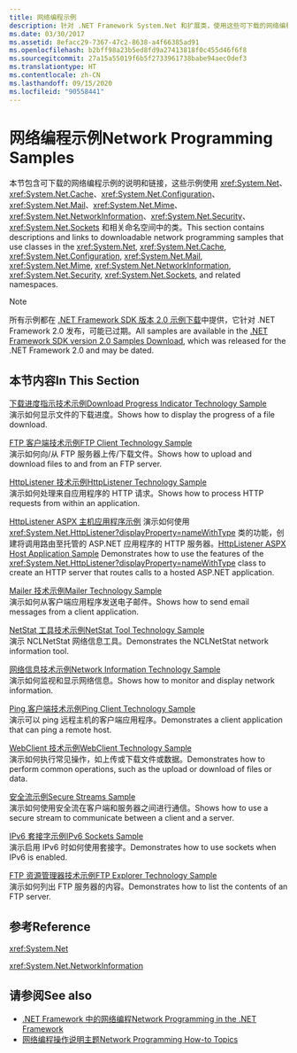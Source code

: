 ```yaml
---
title: 网络编程示例
description: 针对 .NET Framework System.Net 和扩展类，使用这些可下载的网络编程示例。
ms.date: 03/30/2017
ms.assetid: 8efacc29-7367-47c2-8638-a4f66385ad91
ms.openlocfilehash: b2bff98a23b5ed8fd9a27413818f0c455d46f6f8
ms.sourcegitcommit: 27a15a55019f6b5f2733961738babe94aec0def3
ms.translationtype: HT
ms.contentlocale: zh-CN
ms.lasthandoff: 09/15/2020
ms.locfileid: "90558441"
---
```

# <a name="network-programming-samples"></a><span data-ttu-id="2e926-103">网络编程示例</span><span class="sxs-lookup"><span data-stu-id="2e926-103">Network Programming Samples</span></span>
<span data-ttu-id="2e926-104">本节包含可下载的网络编程示例的说明和链接，这些示例使用 <xref:System.Net>、<xref:System.Net.Cache>、<xref:System.Net.Configuration>、<xref:System.Net.Mail>、<xref:System.Net.Mime>、<xref:System.Net.NetworkInformation>、<xref:System.Net.Security>、<xref:System.Net.Sockets> 和相关命名空间中的类。</span><span class="sxs-lookup"><span data-stu-id="2e926-104">This section contains descriptions and links to downloadable network programming samples that use classes in the <xref:System.Net>, <xref:System.Net.Cache>, <xref:System.Net.Configuration>, <xref:System.Net.Mail>, <xref:System.Net.Mime>, <xref:System.Net.NetworkInformation>, <xref:System.Net.Security>, <xref:System.Net.Sockets>, and related namespaces.</span></span>
  
> [!NOTE]
> <span data-ttu-id="2e926-105">所有示例都在 [.NET Framework SDK 版本 2.0 示例下载](https://www.microsoft.com/download/confirmation.aspx?id=22181)中提供，它针对 .NET Framework 2.0 发布，可能已过期。</span><span class="sxs-lookup"><span data-stu-id="2e926-105">All samples are available in the [.NET Framework SDK version 2.0 Samples Download](https://www.microsoft.com/download/confirmation.aspx?id=22181), which was released for the .NET Framework 2.0 and may be dated.</span></span>

## <a name="in-this-section"></a><span data-ttu-id="2e926-106">本节内容</span><span class="sxs-lookup"><span data-stu-id="2e926-106">In This Section</span></span>  
 <span data-ttu-id="2e926-107">[下载进度指示技术示例](/previous-versions/dotnet/netframework-3.0/t8w6294a(v=vs.85))</span><span class="sxs-lookup"><span data-stu-id="2e926-107">[Download Progress Indicator Technology Sample](/previous-versions/dotnet/netframework-3.0/t8w6294a(v=vs.85))</span></span>  
 <span data-ttu-id="2e926-108">演示如何显示文件的下载进度。</span><span class="sxs-lookup"><span data-stu-id="2e926-108">Shows how to display the progress of a file download.</span></span>  
  
 <span data-ttu-id="2e926-109">[FTP 客户端技术示例](/previous-versions/dotnet/netframework-3.0/b7810t5c(v=vs.85))</span><span class="sxs-lookup"><span data-stu-id="2e926-109">[FTP Client Technology Sample](/previous-versions/dotnet/netframework-3.0/b7810t5c(v=vs.85))</span></span>  
 <span data-ttu-id="2e926-110">演示如何向/从 FTP 服务器上传/下载文件。</span><span class="sxs-lookup"><span data-stu-id="2e926-110">Shows how to upload and download files to and from an FTP server.</span></span>  
  
 <span data-ttu-id="2e926-111">[HttpListener 技术示例](/previous-versions/dotnet/netframework-3.0/y7cbb2y2(v=vs.85))</span><span class="sxs-lookup"><span data-stu-id="2e926-111">[HttpListener Technology Sample](/previous-versions/dotnet/netframework-3.0/y7cbb2y2(v=vs.85))</span></span>  
 <span data-ttu-id="2e926-112">演示如何处理来自应用程序的 HTTP 请求。</span><span class="sxs-lookup"><span data-stu-id="2e926-112">Shows how to process HTTP requests from within an application.</span></span>  

 <span data-ttu-id="2e926-113">[HttpListener ASPX 主机应用程序示例](/previous-versions/visualstudio/visual-studio-2008/dd767375(v=vs.90)) 演示如何使用 <xref:System.Net.HttpListener?displayProperty=nameWithType> 类的功能，创建将调用路由至托管的 ASP.NET 应用程序的 HTTP 服务器。</span><span class="sxs-lookup"><span data-stu-id="2e926-113">[HttpListener ASPX Host Application Sample](/previous-versions/visualstudio/visual-studio-2008/dd767375(v=vs.90)) Demonstrates how to use the features of the <xref:System.Net.HttpListener?displayProperty=nameWithType> class to create an HTTP server that routes calls to a hosted ASP.NET application.</span></span>
  
 <span data-ttu-id="2e926-114">[Mailer 技术示例](/previous-versions/dotnet/netframework-3.0/whw7xbk2(v=vs.85))</span><span class="sxs-lookup"><span data-stu-id="2e926-114">[Mailer Technology Sample](/previous-versions/dotnet/netframework-3.0/whw7xbk2(v=vs.85))</span></span>  
 <span data-ttu-id="2e926-115">演示如何从客户端应用程序发送电子邮件。</span><span class="sxs-lookup"><span data-stu-id="2e926-115">Shows how to send email messages from a client application.</span></span>  
  
 <span data-ttu-id="2e926-116">[NetStat 工具技术示例](/previous-versions/dotnet/netframework-3.0/ks32hs88(v=vs.85))</span><span class="sxs-lookup"><span data-stu-id="2e926-116">[NetStat Tool Technology Sample](/previous-versions/dotnet/netframework-3.0/ks32hs88(v=vs.85))</span></span>  
 <span data-ttu-id="2e926-117">演示 NCLNetStat 网络信息工具。</span><span class="sxs-lookup"><span data-stu-id="2e926-117">Demonstrates the NCLNetStat network information tool.</span></span>  
  
 <span data-ttu-id="2e926-118">[网络信息技术示例](/previous-versions/dotnet/netframework-3.0/2xatedhd(v=vs.85))</span><span class="sxs-lookup"><span data-stu-id="2e926-118">[Network Information Technology Sample](/previous-versions/dotnet/netframework-3.0/2xatedhd(v=vs.85))</span></span>  
 <span data-ttu-id="2e926-119">演示如何监视和显示网络信息。</span><span class="sxs-lookup"><span data-stu-id="2e926-119">Shows how to monitor and display network information.</span></span>  
  
 <span data-ttu-id="2e926-120">[Ping 客户端技术示例](/previous-versions/dotnet/netframework-3.0/5253acs7(v=vs.85))</span><span class="sxs-lookup"><span data-stu-id="2e926-120">[Ping Client Technology Sample](/previous-versions/dotnet/netframework-3.0/5253acs7(v=vs.85))</span></span>  
 <span data-ttu-id="2e926-121">演示可以 ping 远程主机的客户端应用程序。</span><span class="sxs-lookup"><span data-stu-id="2e926-121">Demonstrates a client application that can ping a remote host.</span></span>  
  
 <span data-ttu-id="2e926-122">[WebClient 技术示例](/previous-versions/dotnet/netframework-3.0/fxk992zc(v=vs.85))</span><span class="sxs-lookup"><span data-stu-id="2e926-122">[WebClient Technology Sample](/previous-versions/dotnet/netframework-3.0/fxk992zc(v=vs.85))</span></span>  
 <span data-ttu-id="2e926-123">演示如何执行常见操作，如上传或下载文件或数据。</span><span class="sxs-lookup"><span data-stu-id="2e926-123">Demonstrates how to perform common operations, such as the upload or download of files or data.</span></span>  
  
 <span data-ttu-id="2e926-124">[安全流示例](/previous-versions/dotnet/netframework-3.0/ms180980(v=vs.85))</span><span class="sxs-lookup"><span data-stu-id="2e926-124">[Secure Streams Sample](/previous-versions/dotnet/netframework-3.0/ms180980(v=vs.85))</span></span>  
 <span data-ttu-id="2e926-125">演示如何使用安全流在客户端和服务器之间进行通信。</span><span class="sxs-lookup"><span data-stu-id="2e926-125">Shows how to use a secure stream to communicate between a client and a server.</span></span>  
  
 <span data-ttu-id="2e926-126">[IPv6 套接字示例](/previous-versions/dotnet/netframework-3.0/ms180981(v=vs.85))</span><span class="sxs-lookup"><span data-stu-id="2e926-126">[IPv6 Sockets Sample](/previous-versions/dotnet/netframework-3.0/ms180981(v=vs.85))</span></span>  
 <span data-ttu-id="2e926-127">演示启用 IPv6 时如何使用套接字。</span><span class="sxs-lookup"><span data-stu-id="2e926-127">Demonstrates how to use sockets when IPv6 is enabled.</span></span>  
  
 <span data-ttu-id="2e926-128">[FTP 资源管理器技术示例](/previous-versions/dotnet/netframework-3.0/ms233623(v=vs.85))</span><span class="sxs-lookup"><span data-stu-id="2e926-128">[FTP Explorer Technology Sample](/previous-versions/dotnet/netframework-3.0/ms233623(v=vs.85))</span></span>  
 <span data-ttu-id="2e926-129">演示如何列出 FTP 服务器的内容。</span><span class="sxs-lookup"><span data-stu-id="2e926-129">Demonstrates how to list the contents of an FTP server.</span></span>  

## <a name="reference"></a><span data-ttu-id="2e926-130">参考</span><span class="sxs-lookup"><span data-stu-id="2e926-130">Reference</span></span>  
 <xref:System.Net>  
  
 <xref:System.Net.NetworkInformation>  
  
## <a name="see-also"></a><span data-ttu-id="2e926-131">请参阅</span><span class="sxs-lookup"><span data-stu-id="2e926-131">See also</span></span>

- [<span data-ttu-id="2e926-132">.NET Framework 中的网络编程</span><span class="sxs-lookup"><span data-stu-id="2e926-132">Network Programming in the .NET Framework</span></span>](index.md)
- [<span data-ttu-id="2e926-133">网络编程操作说明主题</span><span class="sxs-lookup"><span data-stu-id="2e926-133">Network Programming How-to Topics</span></span>](network-programming-how-to-topics.md)
